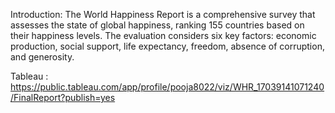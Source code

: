 Introduction:
The World Happiness Report is a comprehensive survey that assesses the state of global happiness, ranking 155 countries based on their happiness levels. The evaluation considers six key factors: economic production, social support, life expectancy, freedom, absence of corruption, and generosity. 

Tableau : https://public.tableau.com/app/profile/pooja8022/viz/WHR_17039141071240/FinalReport?publish=yes



